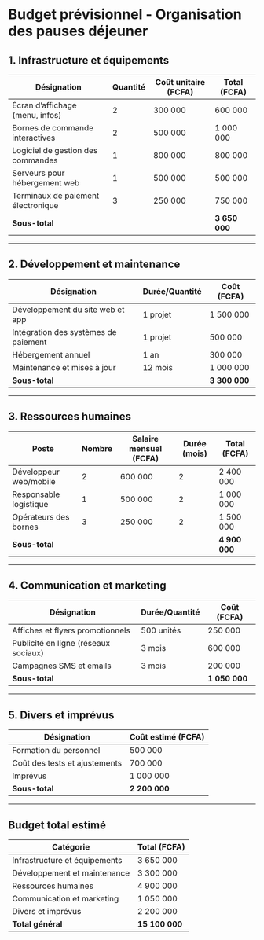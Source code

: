 # Budget prévisionnel - Organisation des pauses déjeuner

## 1. Infrastructure et équipements
| Désignation                      | Quantité | Coût unitaire (FCFA) | Total (FCFA) |
|-----------------------------------|---------|----------------------|--------------|
| Écran d’affichage (menu, infos)  | 2       | 300 000              | 600 000      |
| Bornes de commande interactives   | 2       | 500 000              | 1 000 000    |
| Logiciel de gestion des commandes | 1       | 800 000              | 800 000      |
| Serveurs pour hébergement web     | 1       | 500 000              | 500 000      |
| Terminaux de paiement électronique | 3     | 250 000              | 750 000      |
| **Sous-total**                    |         |                      | **3 650 000** |

---

## 2. Développement et maintenance
| Désignation                        | Durée/Quantité | Coût (FCFA) |
|-------------------------------------|---------------|------------|
| Développement du site web et app    | 1 projet      | 1 500 000  |
| Intégration des systèmes de paiement | 1 projet     | 500 000    |
| Hébergement annuel                  | 1 an         | 300 000    |
| Maintenance et mises à jour          | 12 mois      | 1 000 000  |
| **Sous-total**                       |               | **3 300 000** |

---

## 3. Ressources humaines
| Poste                      | Nombre | Salaire mensuel (FCFA) | Durée (mois) | Total (FCFA) |
|----------------------------|--------|-----------------------|--------------|--------------|
| Développeur web/mobile     | 2      | 600 000               | 2            | 2 400 000    |
| Responsable logistique     | 1      | 500 000               | 2            | 1 000 000    |
| Opérateurs des bornes      | 3      | 250 000               | 2            | 1 500 000    |
| **Sous-total**             |        |                       |              | **4 900 000** |

---

## 4. Communication et marketing
| Désignation                         | Durée/Quantité | Coût (FCFA) |
|--------------------------------------|---------------|------------|
| Affiches et flyers promotionnels     | 500 unités    | 250 000    |
| Publicité en ligne (réseaux sociaux) | 3 mois        | 600 000    |
| Campagnes SMS et emails              | 3 mois        | 200 000    |
| **Sous-total**                        |               | **1 050 000** |

---

## 5. Divers et imprévus
| Désignation                  | Coût estimé (FCFA) |
|------------------------------|------------------|
| Formation du personnel       | 500 000          |
| Coût des tests et ajustements | 700 000          |
| Imprévus                     | 1 000 000        |
| **Sous-total**                | **2 200 000**    |

---

## **Budget total estimé**
| Catégorie                    | Total (FCFA) |
|------------------------------|--------------|
| Infrastructure et équipements | 3 650 000    |
| Développement et maintenance  | 3 300 000    |
| Ressources humaines           | 4 900 000    |
| Communication et marketing    | 1 050 000    |
| Divers et imprévus            | 2 200 000    |
| **Total général**             | **15 100 000** |
